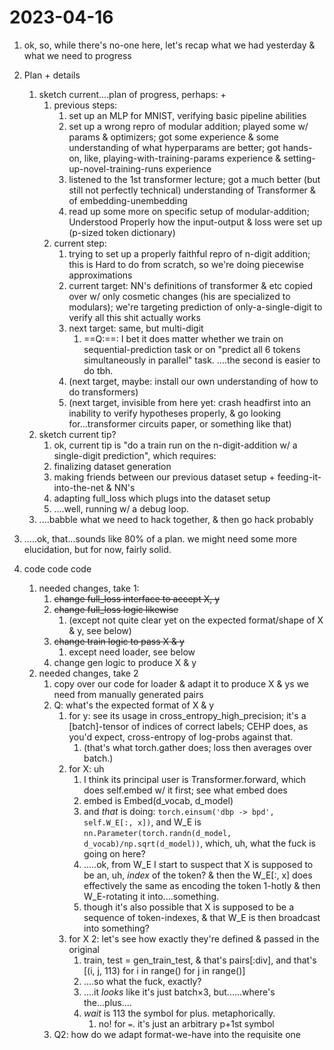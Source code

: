 # 2023-04-16

1. ok, so, while there's no-one here, let's recap what we had yesterday & what we need to progress

1. Plan + details
    1. sketch current....plan of progress, perhaps: +
        1. previous steps:
            1. set up an MLP for MNIST, verifying basic pipeline abilities
            1. set up a wrong repro of modular addition; played some w/ params & optimizers; got some experience & some understanding of what hyperparams are better; got hands-on, like, playing-with-training-params experience & setting-up-novel-training-runs experience
            1. listened to the 1st transformer lecture; got a much better (but still not perfectly technical) understanding of Transformer & of embedding-unembedding
            1. read up some more on specific setup of modular-addition; Understood Properly how the input-output & loss were set up (p-sized token dictionary)
        1. current step:
            1. trying to set up a properly faithful repro of n-digit addition; this is Hard to do from scratch, so we're doing piecewise approximations
            1. current target: NN's definitions of transformer & etc copied over w/ only cosmetic changes (his are specialized to modulars); we're targeting prediction of only-a-single-digit to verify all this shit actually works
            1. next target: same, but multi-digit
                1. ==Q:==: I bet it does matter whether we train on sequential-prediction task or on "predict all 6 tokens simultaneously in parallel" task. ....the second is easier to do tbh.
            1. (next target, maybe: install our own understanding of how to do transformers)
            1. (next target, invisible from here yet: crash headfirst into an inability to verify hypotheses properly, & go looking for...transformer circuits paper, or something like that)
    1. sketch current tip?
        1. ok, current tip is "do a train run on the n-digit-addition w/ a single-digit prediction", which requires:
        1. finalizing dataset generation
        1. making friends between our previous dataset setup + feeding-it-into-the-net & NN's
        1. adapting full_loss which plugs into the dataset setup
        1. ....well, running w/ a debug loop.
    1. ....babble what we need to hack together, & then go hack probably

1. .....ok, that...sounds like 80% of a plan. we might need some more elucidation, but for now, fairly solid.

1. code code code
    1. needed changes, take 1:
        1. ~~change full_loss interface to accept X, y~~
        1. ~~change full_loss logic likewise~~
            1. (except not quite clear yet on the expected format/shape of X & y, see below)
        1. ~~change train logic to pass X & y~~
            1. except need loader, see below
        1. change gen logic to produce X & y
    1. needed changes, take 2
        1. copy over our code for loader & adapt it to produce X & ys we need from manually generated pairs
        1. Q: what's the expected format of X & y
            1. for y: see its usage in cross_entropy_high_precision; it's a [batch]-tensor of indices of correct labels; CEHP does, as you'd expect, cross-entropy of log-probs against that.
                1. (that's what torch.gather does; loss then averages over batch.)
            1. for X: uh
                1. I think its principal user is Transformer.forward, which does self.embed w/ it first; see what embed does
                1. embed is Embed(d_vocab, d_model)
                1. and _that_ is doing: `torch.einsum('dbp -> bpd', self.W_E[:, x])`, and W_E is `nn.Parameter(torch.randn(d_model, d_vocab)/np.sqrt(d_model))`, which, uh, what the fuck is going on here?
                1. .....ok, from W_E I start to suspect that X is supposed to be an, uh, _index_ of the token? & then the W_E[:, x] does effectively the same as encoding the token 1-hotly & then W_E-rotating it into....something.
                1. though it's also possible that X is supposed to be a sequence of token-indexes, & that W_E is then broadcast into something?
            1. for X 2: let's see how exactly they're defined & passed in the original
                1. train, test = gen_train_test, & that's pairs[:div], and that's [(i, j, 113) for i in range() for j in range()]
                1. ....so what the fuck, exactly?
                1. ....it _looks_ like it's just batch×3, but......where's the...plus....
                1. _wait_ is 113 the symbol for plus. metaphorically.
                    1. no! for `=`. it's just an arbitrary p+1st symbol
        1. Q2: how do we adapt format-we-have into the requisite one